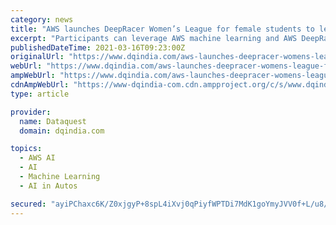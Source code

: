 ```yaml
---
category: news
title: "AWS launches DeepRacer Women’s League for female students to learn machine learning"
excerpt: "Participants can leverage AWS machine learning and AWS DeepRacer course modules and several enablement sessions planned during the event. AWS has launched DeepRacer Women’s League- India 2021, to bring together women students to learn machine learning ..."
publishedDateTime: 2021-03-16T09:23:00Z
originalUrl: "https://www.dqindia.com/aws-launches-deepracer-womens-league-female-students-learn-machine-learning/"
webUrl: "https://www.dqindia.com/aws-launches-deepracer-womens-league-female-students-learn-machine-learning/"
ampWebUrl: "https://www.dqindia.com/aws-launches-deepracer-womens-league-female-students-learn-machine-learning/amp/"
cdnAmpWebUrl: "https://www-dqindia-com.cdn.ampproject.org/c/s/www.dqindia.com/aws-launches-deepracer-womens-league-female-students-learn-machine-learning/amp/"
type: article

provider:
  name: Dataquest
  domain: dqindia.com

topics:
  - AWS AI
  - AI
  - Machine Learning
  - AI in Autos

secured: "ayiPChaxc6K/Z0xjgyP+8spL4iXvj0qPiyfWPTDi7MdK1goYmyJVV0f+L/u8/UPMYkcmHv3zgV3JPVKsefjP21gVviB/RNwcSGfvtIdiPBrQ7Qi6rSOjRJZUIqKpgQ7mB/UKmd5kYEerhmjmRVXyh/5evr42TYMXot1+nY7H0yz5bRJoH84K/NJwcmxQznSzq8/6CWhIz785LZyEdAVLnHwzaVDWDnJvypNxa7D/PdHlS57M7CoafJopC3QbEqQOSWuio1N+9t+0HVvfkDICmzmSI/0KGYwsYN9xB8jKx7DUDqk0jkfDLTCprfjRn0NAwcjRBFOG3smEFDx0zaeA1Eu0kPAx16dl7WjAyLTKFPU=;D03JsEGBAUFHJePnUUNx7A=="
---
```


